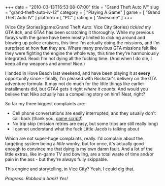 +++
date = "2010-03-13T16:53:08-07:00"
title = "Grand Theft Auto IV"
slug = "grand-theft-auto-iv-12"
category = [ "Playing A Game" ]
game = [ "Grand Theft Auto IV" ]
platform = [ "PC" ]
rating = [ "Awesome" ]
+++

[Vice City Stories](game:Grand Theft Auto: Vice City Stories) <i>tickled</i> my GTA itch, and GTA4 has been scratching it thoroughly.  While my previous forays with the game have been mostly limited to dicking around and blowing up police cruisers, this time I'm actually doing the missions, and I'm surprised at how <b>fun</b> they are.  Where many previous GTA missions felt like they were fighting the engine the whole way, this time they're harmoniously integrated.  Read: I'm not dying all the fucking time.  (And when I do die, I keep all my weapons and ammo!  <i>Nice</i>.)

I landed in Hove Beach last weekend, and have been playing it at <b>every</b> opportunity since -  finally, I'm pleased with Rockstar's delivery on the GTA adventure formula.  It may not do much for the little things like earlier installments did, but GTA4 gets it right <i>where it counts</i>.  And would you believe that Niko actually has a compelling story on him?  Neat, right?

So far my three biggest complaints are:

* Cell phone conversations are easily interrupted, and they usually don't call back (thank you, <a href="http://www.gamefaqs.com/computer/doswin/file/952150/58223">game script</a>!)
* No trip skip (mission retries are easy, but some trips are still really long)
* I cannot understand what the fuck Little Jacob is talking about

Which are not super-huge complaints, really.  I'd complain about the targeting system being a <i>little</i> wonky, but for once, it's actually good enough to convince me that dying is my own damn fault.  And a lot of the little extras, like in-game TV and bowling, are a total waste of time and/or pain in the ass - but they're always fully skippable.

This engine and storytelling, <a href="http://www.gamespot.com/xbox360/action/grandtheftautoivtheballadofgaytony/news.html?sid=6239776">in Vice City</a>?  Yeah, I could dig that.

<i>Progress: Robbed a bank!  Yes!</i>